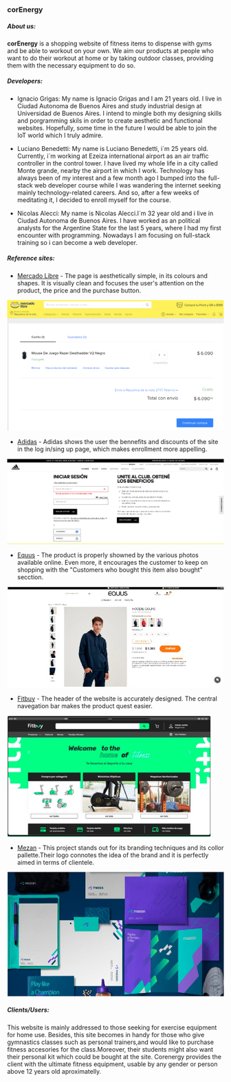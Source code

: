  ### **corEnergy**

##### About us:

**corEnergy** is a shopping website of fitness items to dispense with gyms and be able to workout on your own. We aim our products at people who want to do their workout at home or by taking outdoor classes, providing them with the necessary equipment to do so.

##### Developers:

- Ignacio Grigas: My name is Ignacio Grigas and I am 21 years old. I live in Ciudad Autonoma de Buenos Aires and study industrial design at Universidad de Buenos Aires. I intend to mingle both my designing skills and porgramming skils in order to create aesthetic and functional websites. Hopefully, some time in the future I would be able to join the IoT world which I truly admire.

- Luciano Benedetti: My name is Luciano Benedetti, i´m 25 years old. Currently, i´m working at Ezeiza international airport as an air traffic controller in the control tower.
I have lived my whole life in a city called Monte grande, nearby the airport in which I work. 
Technology has always been of my interest and a few month ago I bumped into the full-stack web developer course while I was wandering the internet seeking mainly technology-related careers.
And so, after a few weeks of meditating it, I decided to enroll myself for the course.

- Nicolas Alecci: My name is Nicolas Alecci.I´m 32 year old and i live in Ciudad Autonoma de Buenos Aires. I have worked as an political analysts for the Argentine State for the last 5 years, where I had my first encounter with programming. Nowadays I am focusing on full-stack training so i can become a web developer.


##### Reference sites:

- [Mercado Libre](https://www.mercadolibre.com.ar/gz/cart) - The page is aesthetically simple, in its colours and shapes. It is visually clean and focuses the user's attention on the product, the price and the purchase button.


![Mercado_Libre](/img/Mercado_Libre.png)



- [Adidas](https://www.adidas.com.ar/account-login) - Adidas shows the user the bennefits and discounts of the site in the log in/sing up page, which makes enrollment more appelling.


![Adidas](/img/Adiddas.png)



- [Equus](https://www.equus.com.ar/16spcl0017n4-14-hoodie-golfo/p) - The product is properly showned by the various photos available online. Even more, it encourages the customer to keep on shopping with the "Customers who bought this item also bought" secction.


![Equus](/img/Equus.jpeg)



- [Fitbuy](https://www.fitbuy.com.mx/) - The header of the website is accurately designed. The central navegation bar makes the product quest easier.


![Fitbuy](/img/Fitbuy.jpeg)



- [Mezan](https://www.behance.net/gallery/103870735/Mezan-brand-design?tracking_source=search_projects_recommended%7Cmezan) - This project stands out for its branding techniques and its collor pallette.Their logo connotes the idea of the brand and it is perfectly aimed in terms of clientele. 


![Mezan](/img/Mezan.jpeg)


##### Clients/Users:

This website is mainly addressed to those seeking for exercise equipment for home use.
Besides, this site becomes in handy for those who give gymnastics classes such as personal trainers,and would like to purchase fitness accesories for the class.Moreover, their students might also want their personal kit which could be bought at the site.
 Corenergy provides the client with the ultimate fitness equipment, usable by any gender or person above 12 years old aproximatelly.
